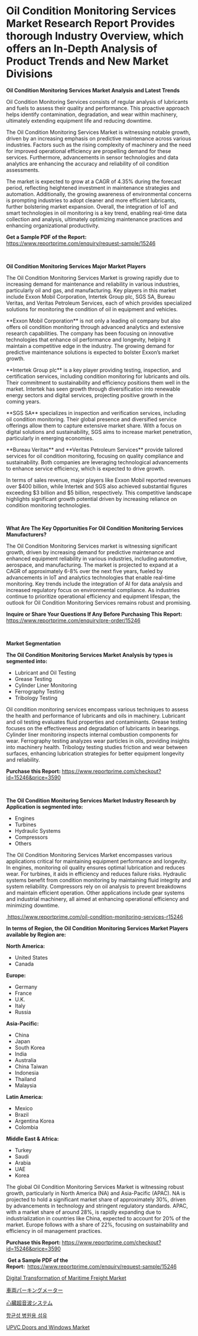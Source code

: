 <p><h1>Oil Condition Monitoring Services Market Research Report Provides thorough Industry Overview, which offers an In-Depth Analysis of Product Trends and New Market Divisions</h1></p><p><strong>Oil Condition Monitoring Services Market Analysis and Latest Trends</strong></p>
<p><p>Oil Condition Monitoring Services consists of regular analysis of lubricants and fuels to assess their quality and performance. This proactive approach helps identify contamination, degradation, and wear within machinery, ultimately extending equipment life and reducing downtime. </p><p>The Oil Condition Monitoring Services Market is witnessing notable growth, driven by an increasing emphasis on predictive maintenance across various industries. Factors such as the rising complexity of machinery and the need for improved operational efficiency are propelling demand for these services. Furthermore, advancements in sensor technologies and data analytics are enhancing the accuracy and reliability of oil condition assessments. </p><p>The market is expected to grow at a CAGR of 4.35% during the forecast period, reflecting heightened investment in maintenance strategies and automation. Additionally, the growing awareness of environmental concerns is prompting industries to adopt cleaner and more efficient lubricants, further bolstering market expansion. Overall, the integration of IoT and smart technologies in oil monitoring is a key trend, enabling real-time data collection and analysis, ultimately optimizing maintenance practices and enhancing organizational productivity.</p></p>
<p><strong>Get a Sample PDF of the Report:&nbsp;</strong> <a href="https://www.reportprime.com/enquiry/request-sample/15246">https://www.reportprime.com/enquiry/request-sample/15246</a></p>
<p>&nbsp;</p>
<p><strong>Oil Condition Monitoring Services Major Market Players</strong></p>
<p><p>The Oil Condition Monitoring Services Market is growing rapidly due to increasing demand for maintenance and reliability in various industries, particularly oil and gas, and manufacturing. Key players in this market include Exxon Mobil Corporation, Intertek Group plc, SGS SA, Bureau Veritas, and Veritas Petroleum Services, each of which provides specialized solutions for monitoring the condition of oil in equipment and vehicles.</p><p>**Exxon Mobil Corporation** is not only a leading oil company but also offers oil condition monitoring through advanced analytics and extensive research capabilities. The company has been focusing on innovative technologies that enhance oil performance and longevity, helping it maintain a competitive edge in the industry. The growing demand for predictive maintenance solutions is expected to bolster Exxon’s market growth.</p><p>**Intertek Group plc** is a key player providing testing, inspection, and certification services, including condition monitoring for lubricants and oils. Their commitment to sustainability and efficiency positions them well in the market. Intertek has seen growth through diversification into renewable energy sectors and digital services, projecting positive growth in the coming years.</p><p>**SGS SA** specializes in inspection and verification services, including oil condition monitoring. Their global presence and diversified service offerings allow them to capture extensive market share. With a focus on digital solutions and sustainability, SGS aims to increase market penetration, particularly in emerging economies.</p><p>**Bureau Veritas** and **Veritas Petroleum Services** provide tailored services for oil condition monitoring, focusing on quality compliance and sustainability. Both companies are leveraging technological advancements to enhance service efficiency, which is expected to drive growth.</p><p>In terms of sales revenue, major players like Exxon Mobil reported revenues over $400 billion, while Intertek and SGS also achieved substantial figures exceeding $3 billion and $5 billion, respectively. This competitive landscape highlights significant growth potential driven by increasing reliance on condition monitoring technologies.</p></p>
<p>&nbsp;</p>
<p><strong>What Are The Key Opportunities For Oil Condition Monitoring Services Manufacturers?</strong></p>
<p><p>The Oil Condition Monitoring Services market is witnessing significant growth, driven by increasing demand for predictive maintenance and enhanced equipment reliability in various industries, including automotive, aerospace, and manufacturing. The market is projected to expand at a CAGR of approximately 6-8% over the next five years, fueled by advancements in IoT and analytics technologies that enable real-time monitoring. Key trends include the integration of AI for data analysis and increased regulatory focus on environmental compliance. As industries continue to prioritize operational efficiency and equipment lifespan, the outlook for Oil Condition Monitoring Services remains robust and promising.</p></p>
<p><strong>Inquire or Share Your Questions If Any Before Purchasing This Report:</strong> <a href="https://www.reportprime.com/enquiry/pre-order/15246">https://www.reportprime.com/enquiry/pre-order/15246</a></p>
<p>&nbsp;</p>
<p><strong>Market Segmentation</strong></p>
<p><strong>The Oil Condition Monitoring Services Market Analysis by types is segmented into:</strong></p>
<p><ul><li>Lubricant and Oil Testing</li><li>Grease Testing</li><li>Cylinder Liner Monitoring</li><li>Ferrography Testing</li><li>Tribology Testing</li></ul></p>
<p><p>Oil condition monitoring services encompass various techniques to assess the health and performance of lubricants and oils in machinery. Lubricant and oil testing evaluates fluid properties and contaminants. Grease testing focuses on the effectiveness and degradation of lubricants in bearings. Cylinder liner monitoring inspects internal combustion components for wear. Ferrography testing analyzes wear particles in oils, providing insights into machinery health. Tribology testing studies friction and wear between surfaces, enhancing lubrication strategies for better equipment longevity and reliability.</p></p>
<p><strong>Purchase this Report:&nbsp;</strong><a href="https://www.reportprime.com/checkout?id=15246&price=3590">https://www.reportprime.com/checkout?id=15246&price=3590</a></p>
<p>&nbsp;</p>
<p><strong>The Oil Condition Monitoring Services Market Industry Research by Application is segmented into:</strong></p>
<p><ul><li>Engines</li><li>Turbines</li><li>Hydraulic Systems</li><li>Compressors</li><li>Others</li></ul></p>
<p><p>The Oil Condition Monitoring Services Market encompasses various applications critical for maintaining equipment performance and longevity. In engines, monitoring oil quality ensures optimal lubrication and reduces wear. For turbines, it aids in efficiency and reduces failure risks. Hydraulic systems benefit from condition monitoring by maintaining fluid integrity and system reliability. Compressors rely on oil analysis to prevent breakdowns and maintain efficient operation. Other applications include gear systems and industrial machinery, all aimed at enhancing operational efficiency and minimizing downtime.</p></p>
<p><a href="https://www.reportprime.com/oil-condition-monitoring-services-r15246">&nbsp;https://www.reportprime.com/oil-condition-monitoring-services-r15246</a></p>
<p><strong>In terms of Region, the Oil Condition Monitoring Services Market Players available by Region are:</strong></p>
<p>
    <p> <strong> North America: </strong>
        <ul>
            <li>United States</li>
            <li>Canada</li>
        </ul>
        </p> 
    <p> <strong> Europe: </strong>
        <ul>
            <li>Germany</li>
            <li>France</li>
            <li>U.K.</li>
            <li>Italy</li>
            <li>Russia</li>
        </ul>
        </p> 
    <p> <strong> Asia-Pacific: </strong>
        <ul>
            <li>China</li>
            <li>Japan</li>
            <li>South Korea</li>
            <li>India</li>
            <li>Australia</li>
            <li>China Taiwan</li>
            <li>Indonesia</li>
            <li>Thailand</li>
            <li>Malaysia</li>
        </ul>
        </p> 
    <p> <strong> Latin America: </strong>
        <ul>
            <li>Mexico</li>
            <li>Brazil</li>
            <li>Argentina Korea</li>
            <li>Colombia</li>
        </ul>
        </p> 
    <p> <strong> Middle East & Africa: </strong>
        <ul>
            <li>Turkey</li>
            <li>Saudi</li>
            <li>Arabia</li>
            <li>UAE</li>
            <li>Korea</li>
        </ul>
    </p>
    </p>
<p><p>The global Oil Condition Monitoring Services Market is witnessing robust growth, particularly in North America (NA) and Asia-Pacific (APAC). NA is projected to hold a significant market share of approximately 30%, driven by advancements in technology and stringent regulatory standards. APAC, with a market share of around 28%, is rapidly expanding due to industrialization in countries like China, expected to account for 20% of the market. Europe follows with a share of 22%, focusing on sustainability and efficiency in oil management practices.</p></p>
<p><strong>Purchase this Report: </strong><a href="https://www.reportprime.com/checkout?id=15246&price=3590">https://www.reportprime.com/checkout?id=15246&price=3590</a></p>
<p>&nbsp;<strong>Get a Sample PDF of the Report:&nbsp;&nbsp;</strong><a href="https://www.reportprime.com/enquiry/request-sample/15246">https://www.reportprime.com/enquiry/request-sample/15246</a></p>
<p><strong></strong></p>
<p><p><a href="https://github.com/CliffMedina6/Market-Research-Report-List-6/blob/main/digital-transformation-of-maritime-freight-market.md">Digital Transformation of Maritime Freight Market</a></p><p><a href="https://medium.com/@lillianamurazik2023/vehicle-parking-meter-market-%E3%81%AF-%E3%82%B3%E3%82%B9%E3%83%88%E7%AE%A1%E7%90%86%E3%81%A8%E5%8A%B9%E7%8E%87%E5%90%91%E4%B8%8A%E3%82%92%E5%84%AA%E5%85%88%E3%81%97%E3%81%BE%E3%81%99-%E3%81%95%E3%82%89%E3%81%AB-%E5%A0%B1%E5%91%8A%E6%9B%B8%E3%81%AF%E5%B8%82%E5%A0%B4%E3%81%AE%E9%9C%80%E8%A6%81%E9%9D%A2%E3%81%A8%E4%BE%9B%E7%B5%A6%E9%9D%A2%E3%81%AE%E4%B8%A1%E6%96%B9%E3%82%92%E3%82%AB%E3%83%90%E3%83%BC%E3%81%97%E3%81%A6%E3%81%84%E3%81%BE%E3%81%99-vehicle-parking-74d1fc936b3e">車両パーキングメーター</a></p><p><a href="https://medium.com/@lillianamurazik2023/cardiac-ultrasound-systems-market-%E3%81%AF-%E3%82%B3%E3%82%B9%E3%83%88%E7%AE%A1%E7%90%86%E3%81%A8%E5%8A%B9%E7%8E%87%E5%90%91%E4%B8%8A%E3%82%92%E5%84%AA%E5%85%88%E3%81%97%E3%81%BE%E3%81%99-%E3%81%95%E3%82%89%E3%81%AB-%E5%A0%B1%E5%91%8A%E6%9B%B8%E3%81%AF%E5%B8%82%E5%A0%B4%E3%81%AE%E9%9C%80%E8%A6%81%E9%9D%A2%E3%81%A8%E4%BE%9B%E7%B5%A6%E9%9D%A2%E3%81%AE%E4%B8%A1%E6%96%B9%E3%82%92%E3%82%AB%E3%83%90%E3%83%BC%E3%81%97%E3%81%A6%E3%81%84%E3%81%BE%E3%81%99-cardiac-9cfba4b54d7b">心臓超音波システム</a></p><p><a href="https://medium.com/@percyhagernes9778/antimicrobial-hospital-textiles-market-%EC%9D%98-%EA%B8%80%EB%A1%9C%EB%B2%8C-%EC%8B%9C%EC%9E%A5-%EA%B0%9C%EC%9A%94%EB%8A%94-%EC%A0%84-%EC%84%B8%EA%B3%84-%EB%B0%8F-%EC%A3%BC%EC%9A%94-%EC%8B%9C%EC%9E%A5%EC%9D%98-%EC%82%B0%EC%97%85%EC%97%90-%EC%98%81%ED%96%A5%EC%9D%84-%EB%AF%B8%EC%B9%98%EB%8A%94-%EC%A3%BC%EC%9A%94-%ED%8A%B8%EB%A0%8C%EB%93%9C%EC%97%90-%EB%8C%80%ED%95%9C-%EB%8F%85%ED%8A%B9%ED%95%9C-%EA%B4%80%EC%A0%90%EC%9D%84-1d2fe660628c">항균성 병원용 섬유</a></p><p><a href="https://www.linkedin.com/pulse/upvc-doors-windows-industry-sector-new-technologies-market-lgime?trackingId=NI%2BfMrrrQaCG8AqZnl%2B6Nw%3D%3D">UPVC Doors and Windows Market</a></p></p>